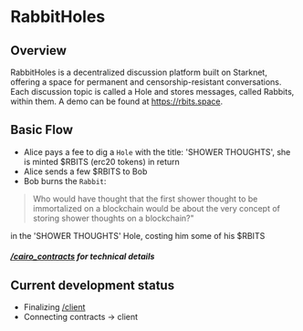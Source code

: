 # RabbitHoles

## Overview

RabbitHoles is a decentralized discussion platform built on Starknet, offering a space for permanent and censorship-resistant conversations. Each discussion topic is called a Hole and stores messages, called Rabbits, within them. A demo can be found at https://rbits.space.

## Basic Flow

- Alice pays a fee to dig a `Hole` with the title: 'SHOWER THOUGHTS', she is minted $RBITS (erc20 tokens) in return
- Alice sends a few $RBITS to Bob
- Bob burns the `Rabbit`:

> Who would have thought that the first shower thought to be immortalized on a blockchain would be about the very concept of storing shower thoughts on a blockchain?"

in the 'SHOWER THOUGHTS' Hole, costing him some of his $RBITS

##### [/cairo_contracts](./cairo_contracts/) for technical details

## Current development status

- Finalizing [/client](./client)
- Connecting contracts -> client
